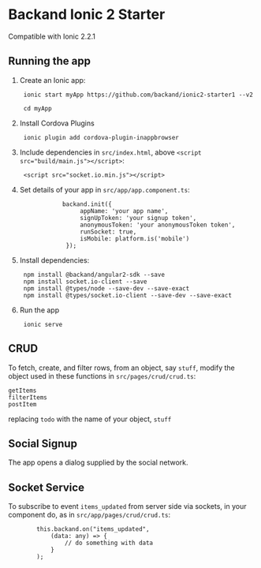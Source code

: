 # Backand Ionic 2 Starter

Compatible with Ionic 2.2.1

## Running the app 

1. Create an Ionic app:

        ionic start myApp https://github.com/backand/ionic2-starter1 --v2
    
        cd myApp

2. Install Cordova Plugins

        ionic plugin add cordova-plugin-inappbrowser

3. Include dependencies in `src/index.html`, above `<script src="build/main.js"></script>`: 

        <script src="socket.io.min.js"></script>

3. Set details of your app in `src/app/app.component.ts`:

			       backand.init({
				        appName: 'your app name',
				        signUpToken: 'your signup token',
				        anonymousToken: 'your anonymousToken token',
				        runSocket: true,
				        isMobile: platform.is('mobile')
				    });

4. Install dependencies:

	    npm install @backand/angular2-sdk --save
	    npm install socket.io-client --save
	    npm install @types/node --save-dev --save-exact
	    npm install @types/socket.io-client --save-dev --save-exact

5. Run the app
    
        ionic serve

## CRUD

To fetch, create, and filter rows, from an object, say `stuff`, modify 
the object used in these functions in `src/pages/crud/crud.ts`:

    getItems
    filterItems
    postItem

replacing `todo` with the name of your object, `stuff`

## Social Signup 

The app opens a dialog supplied by the social network. 

## Socket Service

To subscribe to event `items_updated` from server side via sockets, in your component do, as in `src/app/pages/crud/crud.ts`:

      
		    this.backand.on("items_updated",
		        (data: any) => {
		            // do something with data
		        }
		    );